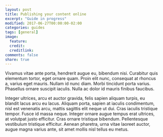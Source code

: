 ```yaml
---
layout: post
title: Publishing your content online
excerpt: "Guide in progress"
modified: 2017-06-27T00:00:00-02:00
categories: guides
tags: [general]
image:
  feature:
  credit:
  creditlink:
comments: false
share: true
---
```


Vivamus vitae ante porta, hendrerit augue eu, bibendum nisi. Curabitur quis elementum tortor, eget ornare quam. Proin elit nunc, consequat at rhoncus a, varius eget mauris. Nullam id nunc diam. Morbi tincidunt porta varius. Phasellus ornare suscipit iaculis. Nulla ac dolor id mauris finibus faucibus.

Integer ultrices, arcu et auctor gravida, felis sapien aliquam turpis, eu blandit lacus arcu eu lacus. Aliquam porta, sapien at iaculis condimentum, nisl est venenatis arcu, mattis sagittis elit neque ut dui. Cras iaculis tristique tempor. Fusce id massa neque. Integer ornare augue tempus erat ultrices, at volutpat justo efficitur. Cras ornare tristique bibendum. Pellentesque vestibulum tristique efficitur. Aenean pharetra, urna vitae laoreet auctor, augue magna varius ante, sit amet mollis nisl tellus eu metus.
